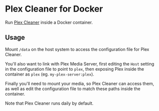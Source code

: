 # Plex Cleaner for Docker

Run [Plex Cleaner](https://github.com/ngovil21/Plex-Cleaner) inside a Docker container.

## Usage

Mount `/data` on the host system to access the configuration file for Plex Cleaner.

You'll also want to link with Plex Media Server, first editing the `Host` setting in the configuration file to point to `plex`, then exposing Plex inside the container as `plex` (eg. `my-plex-server:plex`).

Finally you'll need to mount your media, so Plex Cleaner can access them, as well as edit the configuration file to match these paths inside the container.

Note that Plex Cleaner runs daily by default.